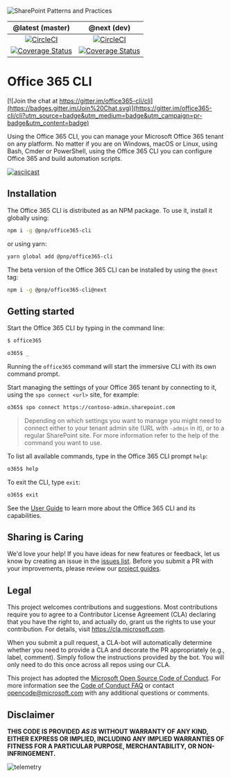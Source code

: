 ![SharePoint Patterns and Practices](https://devofficecdn.azureedge.net/media/Default/PnP/sppnp.png)

@latest (master) | @next (dev)
:--------------: | :---------:
[![CircleCI](https://circleci.com/gh/SharePoint/office365-cli/tree/master.svg?style=shield&circle-token=ce99e8046a231e1959248a61e7e32f9ae1abc8cf)](https://circleci.com/gh/SharePoint/office365-cli/tree/master)|[![CircleCI](https://circleci.com/gh/SharePoint/office365-cli/tree/dev.svg?style=shield&circle-token=ce99e8046a231e1959248a61e7e32f9ae1abc8cf)](https://circleci.com/gh/SharePoint/office365-cli/tree/dev)
[![Coverage Status](https://coveralls.io/repos/github/SharePoint/office365-cli/badge.svg?branch=master)](https://coveralls.io/github/SharePoint/office365-cli?branch=master)|[![Coverage Status](https://coveralls.io/repos/github/SharePoint/office365-cli/badge.svg?branch=dev)](https://coveralls.io/github/SharePoint/office365-cli?branch=dev)

# Office 365 CLI

[![Join the chat at https://gitter.im/office365-cli/cli](https://badges.gitter.im/Join%20Chat.svg)](https://gitter.im/office365-cli/cli?utm_source=badge&utm_medium=badge&utm_campaign=pr-badge&utm_content=badge)

Using the Office 365 CLI, you can manage your Microsoft Office 365 tenant on any platform. No matter if you are on Windows, macOS or Linux, using Bash, Cmder or PowerShell, using the Office 365 CLI you can configure Office 365 and build automation scripts.

[![asciicast](https://asciinema.org/a/TJORGWjhqrbOSOQHe7fh3c11S.png)](https://asciinema.org/a/TJORGWjhqrbOSOQHe7fh3c11S)

## Installation

The Office 365 CLI is distributed as an NPM package. To use it, install it globally using:

```sh
npm i -g @pnp/office365-cli
```

or using yarn:

```sh
yarn global add @pnp/office365-cli
```

The beta version of the Office 365 CLI can be installed by using the `@next` tag:

```sh
npm i -g @pnp/office365-cli@next
```

## Getting started

Start the Office 365 CLI by typing in the command line:

```sh
$ office365

o365$ _
```

Running the `office365` command will start the immersive CLI with its own command prompt.

Start managing the settings of your Office 365 tenant by connecting to it, using the `spo connect <url>` site, for example:

```sh
o365$ spo connect https://contoso-admin.sharepoint.com
```

> Depending on which settings you want to manage you might need to connect either to your tenant admin site (URL with `-admin` in it), or to a regular SharePoint site. For more information refer to the help of the command you want to use.

To list all available commands, type in the Office 365 CLI prompt `help`:

```sh
o365$ help
```

To exit the CLI, type `exit`:

```sh
o365$ exit
```

See the [User Guide](docs/manual/docs/user-guide/installing-cli.md) to learn more about the Office 365 CLI and its capabilities.

## Sharing is Caring

We'd love your help! If you have ideas for new features or feedback, let us know by creating an issue in the [issues list](https://github.com/SharePoint/office365-cli/issues). Before you submit a PR with your improvements, please review our [project guides](./docs/guides/index.md).

## Legal

This project welcomes contributions and suggestions. Most contributions require you to agree to a
Contributor License Agreement (CLA) declaring that you have the right to, and actually do, grant us
the rights to use your contribution. For details, visit https://cla.microsoft.com.

When you submit a pull request, a CLA-bot will automatically determine whether you need to provide
a CLA and decorate the PR appropriately (e.g., label, comment). Simply follow the instructions
provided by the bot. You will only need to do this once across all repos using our CLA.

This project has adopted the [Microsoft Open Source Code of Conduct](https://opensource.microsoft.com/codeofconduct/).
For more information see the [Code of Conduct FAQ](https://opensource.microsoft.com/codeofconduct/faq/) or
contact [opencode@microsoft.com](mailto:opencode@microsoft.com) with any additional questions or comments.

## Disclaimer

**THIS CODE IS PROVIDED *AS IS* WITHOUT WARRANTY OF ANY KIND, EITHER EXPRESS OR IMPLIED, INCLUDING ANY IMPLIED WARRANTIES OF FITNESS FOR A PARTICULAR PURPOSE, MERCHANTABILITY, OR NON-INFRINGEMENT.**

![telemetry](https://telemetry.sharepointpnp.com/office365-cli/readme)